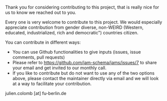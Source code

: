 Thank you for considering contributing to this project, that is really nice for us to know we reached out to you.

Every one is very welcome to contribute to this project. We would especially appreciate contribution from gender diverse, non-WEIRD (Western, educated, industrialized, rich and democratic") countries citizen.

You can contribute in different ways:

- You can use Github functionalities to give inputs (issues, issue comments, pull requests)
- Please refer to https://github.com/jam-schema/jams/issues/7 to share your email and get invited to our monthly call.
- If you like to contribute but do not want to use any of the two options above, please contact the maintainer directly via email and we will look at a way to facilitate your contribution.

julien.colomb [at] fu-berlin.de
